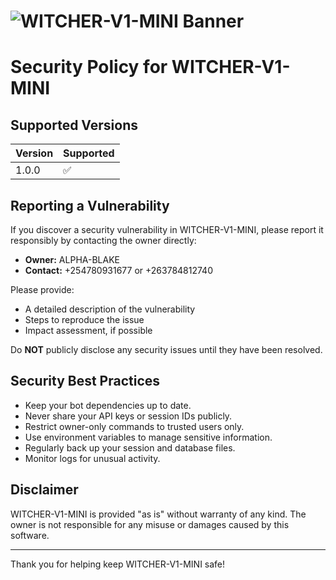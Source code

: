 # ![WITCHER-V1-MINI Banner](https://files.catbox.moe/17jcwv.jpg)

# Security Policy for WITCHER-V1-MINI

## Supported Versions

| Version | Supported          |
| ------- | ------------------ |
| 1.0.0   | :white_check_mark: |

## Reporting a Vulnerability

If you discover a security vulnerability in WITCHER-V1-MINI, please report it responsibly by contacting the owner directly:

- **Owner:** ALPHA-BLAKE  
- **Contact:** +254780931677 or +263784812740

Please provide:

- A detailed description of the vulnerability
- Steps to reproduce the issue
- Impact assessment, if possible

Do **NOT** publicly disclose any security issues until they have been resolved.

## Security Best Practices

- Keep your bot dependencies up to date.
- Never share your API keys or session IDs publicly.
- Restrict owner-only commands to trusted users only.
- Use environment variables to manage sensitive information.
- Regularly back up your session and database files.
- Monitor logs for unusual activity.

## Disclaimer

WITCHER-V1-MINI is provided "as is" without warranty of any kind. The owner is not responsible for any misuse or damages caused by this software.

---

Thank you for helping keep WITCHER-V1-MINI safe!
